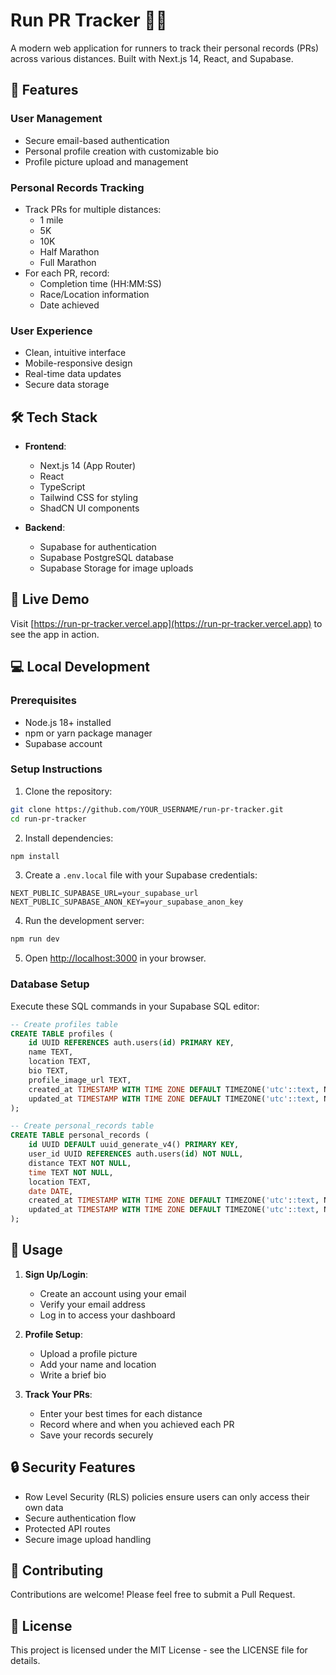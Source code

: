 # Run PR Tracker 🏃‍♂️

A modern web application for runners to track their personal records (PRs) across various distances. Built with Next.js 14, React, and Supabase.

## 🌟 Features

### User Management
- Secure email-based authentication
- Personal profile creation with customizable bio
- Profile picture upload and management

### Personal Records Tracking
- Track PRs for multiple distances:
  - 1 mile
  - 5K
  - 10K
  - Half Marathon
  - Full Marathon
- For each PR, record:
  - Completion time (HH:MM:SS)
  - Race/Location information
  - Date achieved

### User Experience
- Clean, intuitive interface
- Mobile-responsive design
- Real-time data updates
- Secure data storage

## 🛠️ Tech Stack

- **Frontend**:
  - Next.js 14 (App Router)
  - React
  - TypeScript
  - Tailwind CSS for styling
  - ShadCN UI components

- **Backend**:
  - Supabase for authentication
  - Supabase PostgreSQL database
  - Supabase Storage for image uploads

## 🚀 Live Demo

Visit [https://run-pr-tracker.vercel.app](https://run-pr-tracker.vercel.app) to see the app in action.

## 💻 Local Development

### Prerequisites
- Node.js 18+ installed
- npm or yarn package manager
- Supabase account

### Setup Instructions

1. Clone the repository:
```bash
git clone https://github.com/YOUR_USERNAME/run-pr-tracker.git
cd run-pr-tracker
```

2. Install dependencies:
```bash
npm install
```

3. Create a `.env.local` file with your Supabase credentials:
```env
NEXT_PUBLIC_SUPABASE_URL=your_supabase_url
NEXT_PUBLIC_SUPABASE_ANON_KEY=your_supabase_anon_key
```

4. Run the development server:
```bash
npm run dev
```

5. Open [http://localhost:3000](http://localhost:3000) in your browser.

### Database Setup

Execute these SQL commands in your Supabase SQL editor:

```sql
-- Create profiles table
CREATE TABLE profiles (
    id UUID REFERENCES auth.users(id) PRIMARY KEY,
    name TEXT,
    location TEXT,
    bio TEXT,
    profile_image_url TEXT,
    created_at TIMESTAMP WITH TIME ZONE DEFAULT TIMEZONE('utc'::text, NOW()) NOT NULL,
    updated_at TIMESTAMP WITH TIME ZONE DEFAULT TIMEZONE('utc'::text, NOW()) NOT NULL
);

-- Create personal_records table
CREATE TABLE personal_records (
    id UUID DEFAULT uuid_generate_v4() PRIMARY KEY,
    user_id UUID REFERENCES auth.users(id) NOT NULL,
    distance TEXT NOT NULL,
    time TEXT NOT NULL,
    location TEXT,
    date DATE,
    created_at TIMESTAMP WITH TIME ZONE DEFAULT TIMEZONE('utc'::text, NOW()) NOT NULL,
    updated_at TIMESTAMP WITH TIME ZONE DEFAULT TIMEZONE('utc'::text, NOW()) NOT NULL
);
```

## 📱 Usage

1. **Sign Up/Login**:
   - Create an account using your email
   - Verify your email address
   - Log in to access your dashboard

2. **Profile Setup**:
   - Upload a profile picture
   - Add your name and location
   - Write a brief bio

3. **Track Your PRs**:
   - Enter your best times for each distance
   - Record where and when you achieved each PR
   - Save your records securely

## 🔒 Security Features

- Row Level Security (RLS) policies ensure users can only access their own data
- Secure authentication flow
- Protected API routes
- Secure image upload handling

## 🤝 Contributing

Contributions are welcome! Please feel free to submit a Pull Request.

## 📄 License

This project is licensed under the MIT License - see the LICENSE file for details.